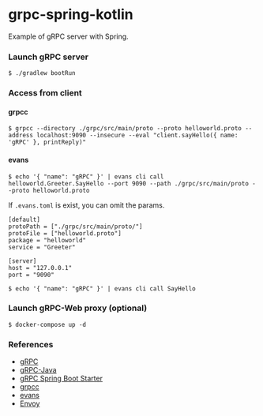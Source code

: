 # grpc-spring-kotlin

Example of gRPC server with Spring.

### Launch gRPC server

```
$ ./gradlew bootRun
```

### Access from client

#### grpcc

```
$ grpcc --directory ./grpc/src/main/proto --proto helloworld.proto --address localhost:9090 --insecure --eval "client.sayHello({ name: 'gRPC' }, printReply)"
```

#### evans

```
$ echo '{ "name": "gRPC" }' | evans cli call helloworld.Greeter.SayHello --port 9090 --path ./grpc/src/main/proto --proto helloworld.proto
```

If `.evans.toml` is exist, you can omit the params.
```
[default]
protoPath = ["./grpc/src/main/proto/"]
protoFile = ["helloworld.proto"]
package = "helloworld"
service = "Greeter"

[server]
host = "127.0.0.1"
port = "9090"
```

```
$ echo '{ "name": "gRPC" }' | evans cli call SayHello
```

### Launch gRPC-Web proxy (optional)

```
$ docker-compose up -d
```

### References

* [gRPC](https://github.com/grpc/grpc)
* [gRPC-Java](https://github.com/grpc/grpc-java)
* [gRPC Spring Boot Starter](https://github.com/yidongnan/grpc-spring-boot-starter)
* [grpcc](https://github.com/njpatel/grpcc)
* [evans](https://github.com/ktr0731/evans)
* [Envoy](https://www.envoyproxy.io/)
